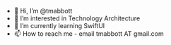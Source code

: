 - 👋 Hi, I’m @tmabbott
- 👀 I’m interested in Technology Architecture 
- 🌱 I’m currently learning SwiftUI
- 📫 How to reach me - email tmabbott AT gmail.com
